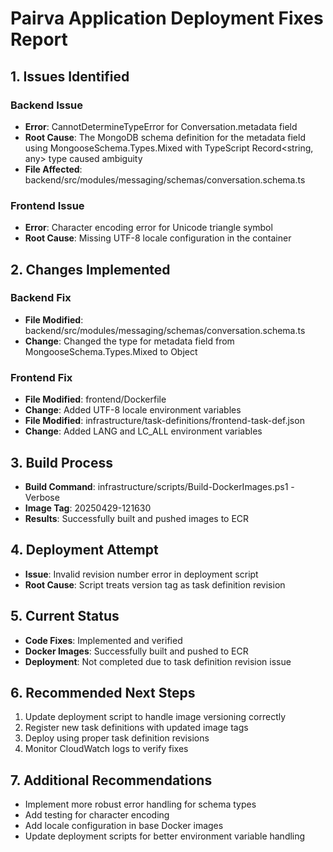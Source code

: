 # Pairva Application Deployment Fixes Report

## 1. Issues Identified

### Backend Issue
- **Error**: CannotDetermineTypeError for Conversation.metadata field
- **Root Cause**: The MongoDB schema definition for the metadata field using MongooseSchema.Types.Mixed with TypeScript Record<string, any> type caused ambiguity
- **File Affected**: backend/src/modules/messaging/schemas/conversation.schema.ts

### Frontend Issue
- **Error**: Character encoding error for Unicode triangle symbol
- **Root Cause**: Missing UTF-8 locale configuration in the container

## 2. Changes Implemented

### Backend Fix
- **File Modified**: backend/src/modules/messaging/schemas/conversation.schema.ts
- **Change**: Changed the type for metadata field from MongooseSchema.Types.Mixed to Object

### Frontend Fix
- **File Modified**: frontend/Dockerfile
- **Change**: Added UTF-8 locale environment variables
- **File Modified**: infrastructure/task-definitions/frontend-task-def.json
- **Change**: Added LANG and LC_ALL environment variables

## 3. Build Process

- **Build Command**: infrastructure/scripts/Build-DockerImages.ps1 -Verbose
- **Image Tag**: 20250429-121630
- **Results**: Successfully built and pushed images to ECR

## 4. Deployment Attempt

- **Issue**: Invalid revision number error in deployment script
- **Root Cause**: Script treats version tag as task definition revision

## 5. Current Status

- **Code Fixes**: Implemented and verified
- **Docker Images**: Successfully built and pushed to ECR
- **Deployment**: Not completed due to task definition revision issue

## 6. Recommended Next Steps

1. Update deployment script to handle image versioning correctly
2. Register new task definitions with updated image tags
3. Deploy using proper task definition revisions
4. Monitor CloudWatch logs to verify fixes

## 7. Additional Recommendations

- Implement more robust error handling for schema types
- Add testing for character encoding
- Add locale configuration in base Docker images
- Update deployment scripts for better environment variable handling